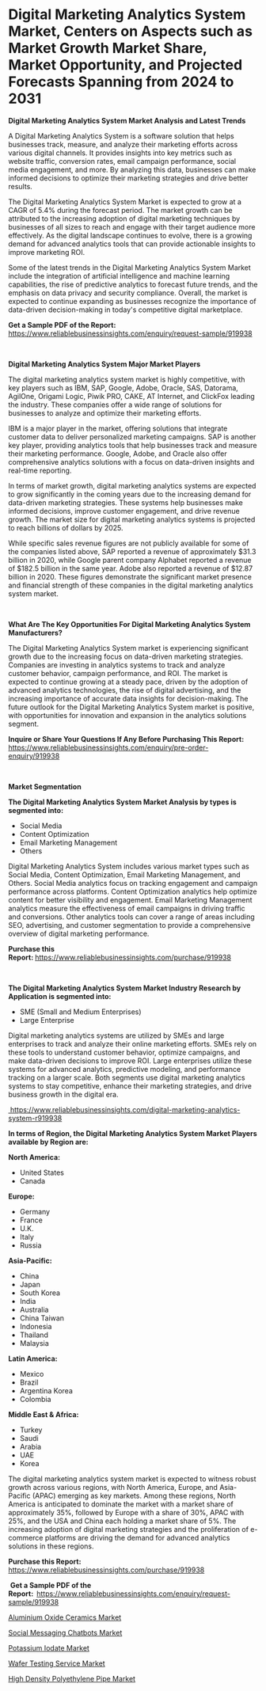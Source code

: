 <p><h1>Digital Marketing Analytics System Market, Centers on Aspects such as Market Growth Market Share, Market Opportunity, and Projected Forecasts Spanning from 2024 to 2031</h1></p><p><strong>Digital Marketing Analytics System Market Analysis and Latest Trends</strong></p>
<p><p>A Digital Marketing Analytics System is a software solution that helps businesses track, measure, and analyze their marketing efforts across various digital channels. It provides insights into key metrics such as website traffic, conversion rates, email campaign performance, social media engagement, and more. By analyzing this data, businesses can make informed decisions to optimize their marketing strategies and drive better results.</p><p>The Digital Marketing Analytics System Market is expected to grow at a CAGR of 5.4% during the forecast period. The market growth can be attributed to the increasing adoption of digital marketing techniques by businesses of all sizes to reach and engage with their target audience more effectively. As the digital landscape continues to evolve, there is a growing demand for advanced analytics tools that can provide actionable insights to improve marketing ROI.</p><p>Some of the latest trends in the Digital Marketing Analytics System Market include the integration of artificial intelligence and machine learning capabilities, the rise of predictive analytics to forecast future trends, and the emphasis on data privacy and security compliance. Overall, the market is expected to continue expanding as businesses recognize the importance of data-driven decision-making in today's competitive digital marketplace.</p></p>
<p><strong>Get a Sample PDF of the Report:&nbsp;</strong> <a href="https://www.reliablebusinessinsights.com/enquiry/request-sample/919938">https://www.reliablebusinessinsights.com/enquiry/request-sample/919938</a></p>
<p>&nbsp;</p>
<p><strong>Digital Marketing Analytics System Major Market Players</strong></p>
<p><p>The digital marketing analytics system market is highly competitive, with key players such as IBM, SAP, Google, Adobe, Oracle, SAS, Datorama, AgilOne, Origami Logic, Piwik PRO, CAKE, AT Internet, and ClickFox leading the industry. These companies offer a wide range of solutions for businesses to analyze and optimize their marketing efforts.</p><p>IBM is a major player in the market, offering solutions that integrate customer data to deliver personalized marketing campaigns. SAP is another key player, providing analytics tools that help businesses track and measure their marketing performance. Google, Adobe, and Oracle also offer comprehensive analytics solutions with a focus on data-driven insights and real-time reporting.</p><p>In terms of market growth, digital marketing analytics systems are expected to grow significantly in the coming years due to the increasing demand for data-driven marketing strategies. These systems help businesses make informed decisions, improve customer engagement, and drive revenue growth. The market size for digital marketing analytics systems is projected to reach billions of dollars by 2025.</p><p>While specific sales revenue figures are not publicly available for some of the companies listed above, SAP reported a revenue of approximately $31.3 billion in 2020, while Google parent company Alphabet reported a revenue of $182.5 billion in the same year. Adobe also reported a revenue of $12.87 billion in 2020. These figures demonstrate the significant market presence and financial strength of these companies in the digital marketing analytics system market.</p></p>
<p>&nbsp;</p>
<p><strong>What Are The Key Opportunities For Digital Marketing Analytics System Manufacturers?</strong></p>
<p><p>The Digital Marketing Analytics System market is experiencing significant growth due to the increasing focus on data-driven marketing strategies. Companies are investing in analytics systems to track and analyze customer behavior, campaign performance, and ROI. The market is expected to continue growing at a steady pace, driven by the adoption of advanced analytics technologies, the rise of digital advertising, and the increasing importance of accurate data insights for decision-making. The future outlook for the Digital Marketing Analytics System market is positive, with opportunities for innovation and expansion in the analytics solutions segment.</p></p>
<p><strong>Inquire or Share Your Questions If Any Before Purchasing This Report:</strong> <a href="https://www.reliablebusinessinsights.com/enquiry/pre-order-enquiry/919938">https://www.reliablebusinessinsights.com/enquiry/pre-order-enquiry/919938</a></p>
<p>&nbsp;</p>
<p><strong>Market Segmentation</strong></p>
<p><strong>The Digital Marketing Analytics System Market Analysis by types is segmented into:</strong></p>
<p><ul><li>Social Media</li><li>Content Optimization</li><li>Email Marketing Management</li><li>Others</li></ul></p>
<p><p>Digital Marketing Analytics System includes various market types such as Social Media, Content Optimization, Email Marketing Management, and Others. Social Media analytics focus on tracking engagement and campaign performance across platforms. Content Optimization analytics help optimize content for better visibility and engagement. Email Marketing Management analytics measure the effectiveness of email campaigns in driving traffic and conversions. Other analytics tools can cover a range of areas including SEO, advertising, and customer segmentation to provide a comprehensive overview of digital marketing performance.</p></p>
<p><strong>Purchase this Report:&nbsp;</strong><a href="https://www.reliablebusinessinsights.com/purchase/919938">https://www.reliablebusinessinsights.com/purchase/919938</a></p>
<p>&nbsp;</p>
<p><strong>The Digital Marketing Analytics System Market Industry Research by Application is segmented into:</strong></p>
<p><ul><li>SME (Small and Medium Enterprises)</li><li>Large Enterprise</li></ul></p>
<p><p>Digital marketing analytics systems are utilized by SMEs and large enterprises to track and analyze their online marketing efforts. SMEs rely on these tools to understand customer behavior, optimize campaigns, and make data-driven decisions to improve ROI. Large enterprises utilize these systems for advanced analytics, predictive modeling, and performance tracking on a larger scale. Both segments use digital marketing analytics systems to stay competitive, enhance their marketing strategies, and drive business growth in the digital era.</p></p>
<p><a href="https://www.reliablebusinessinsights.com/digital-marketing-analytics-system-r919938">&nbsp;https://www.reliablebusinessinsights.com/digital-marketing-analytics-system-r919938</a></p>
<p><strong>In terms of Region, the Digital Marketing Analytics System Market Players available by Region are:</strong></p>
<p>
    <p> <strong> North America: </strong>
        <ul>
            <li>United States</li>
            <li>Canada</li>
        </ul>
        </p> 
    <p> <strong> Europe: </strong>
        <ul>
            <li>Germany</li>
            <li>France</li>
            <li>U.K.</li>
            <li>Italy</li>
            <li>Russia</li>
        </ul>
        </p> 
    <p> <strong> Asia-Pacific: </strong>
        <ul>
            <li>China</li>
            <li>Japan</li>
            <li>South Korea</li>
            <li>India</li>
            <li>Australia</li>
            <li>China Taiwan</li>
            <li>Indonesia</li>
            <li>Thailand</li>
            <li>Malaysia</li>
        </ul>
        </p> 
    <p> <strong> Latin America: </strong>
        <ul>
            <li>Mexico</li>
            <li>Brazil</li>
            <li>Argentina Korea</li>
            <li>Colombia</li>
        </ul>
        </p> 
    <p> <strong> Middle East & Africa: </strong>
        <ul>
            <li>Turkey</li>
            <li>Saudi</li>
            <li>Arabia</li>
            <li>UAE</li>
            <li>Korea</li>
        </ul>
    </p>
    </p>
<p><p>The digital marketing analytics system market is expected to witness robust growth across various regions, with North America, Europe, and Asia-Pacific (APAC) emerging as key markets. Among these regions, North America is anticipated to dominate the market with a market share of approximately 35%, followed by Europe with a share of 30%, APAC with 25%, and the USA and China each holding a market share of 5%. The increasing adoption of digital marketing strategies and the proliferation of e-commerce platforms are driving the demand for advanced analytics solutions in these regions.</p></p>
<p><strong>Purchase this Report: </strong><a href="https://www.reliablebusinessinsights.com/purchase/919938">https://www.reliablebusinessinsights.com/purchase/919938</a></p>
<p>&nbsp;<strong>Get a Sample PDF of the Report:&nbsp;&nbsp;</strong><a href="https://www.reliablebusinessinsights.com/enquiry/request-sample/919938">https://www.reliablebusinessinsights.com/enquiry/request-sample/919938</a></p>
<p><strong></strong></p>
<p><p><a href="https://www.linkedin.com/pulse/aluminium-oxide-ceramics-market-report-product-type-coarse-m5ljc?trackingId=%2BIOAALFFQjSdaZw5Yjlkqw%3D%3D">Aluminium Oxide Ceramics Market</a></p><p><a href="https://github.com/widyafarer/Market-Research-Report-List-1/blob/main/social-messaging-chatbots-market.md">Social Messaging Chatbots Market</a></p><p><a href="https://www.linkedin.com/pulse/global-potassium-iodate-market-status-2024-2031-forecast-vfaac?trackingId=ZjzFS%2B%2FDRNi%2Fm9h%2FCGT3Vw%3D%3D">Potassium Iodate Market</a></p><p><a href="https://github.com/GroverBarry/Market-Research-Report-List-6/blob/main/wafer-testing-service-market.md">Wafer Testing Service Market</a></p><p><a href="https://www.linkedin.com/pulse/high-density-polyethylene-pipe-market-global-regional-d5oyc?trackingId=X856HOl8ROSgYcneHcKl7A%3D%3D">High Density Polyethylene Pipe Market</a></p></p>